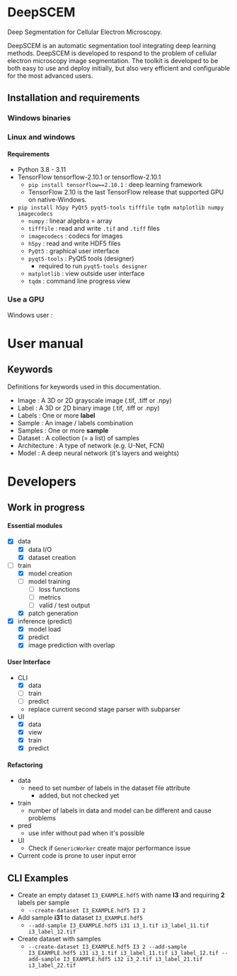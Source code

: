# DeepSCEM
Deep Segmentation for Cellular Electron Microscopy.

DeepSCEM is an automatic segmentation tool integrating deep learning methods.
DeepSCEM is developed to respond to the problem of cellular electron microscopy image segmentation.
The toolkit is developed to be both easy to use and deploy initially, but also very efficient and configurable for the most advanced users.


## Installation and requirements

### Windows binaries

### Linux and windows

#### Requirements
* Python 3.8 - 3.11
* TensorFlow tensorflow-2.10.1 or tensorflow-2.10.1
  * `pip install tensorflow==2.10.1` : deep learning framework
  * TensorFlow 2.10 is the last TensorFlow release that supported GPU on native-Windows.
* `pip install h5py PyQt5 pyqt5-tools tifffile tqdm matplotlib numpy imagecodecs`
  * `numpy` : linear algebra = array
  * `tifffile` : read and write `.tif` and `.tiff` files
  * `imagecodecs` : codecs for images
  * `h5py` : read and write HDF5 files
  * `PyQt5` : graphical user interface
  * `pyqt5-tools` : PyQt5 tools (designer)
    * required to run `pyqt5-tools designer`
  * `matplotlib` : view outside user interface
  * `tqdm` : command line progress view

### Use a GPU
Windows user :

# User manual

## Keywords
Definitions for keywords used in this documentation.

* Image : A 3D or 2D grayscale image (.tif, .tiff or .npy)
* Label : A 3D or 2D binary image (.tif, .tiff or .npy)
* Labels : One or more **label**
* Sample : An image / labels combination
* Samples : One or more **sample**
* Dataset : A collection (= a list) of samples
* Architecture : A type of network (e.g. U-Net, FCN)
* Model : A deep neural network (it's layers and weights)


# Developers

## Work in progress
#### Essential modules

* [x] data
  * [x] data I/O
  * [x] dataset creation
* [ ] train
  * [x] model creation
  * [ ] model training
    * [ ] loss functions
    * [ ] metrics
    * [ ] valid / test output
  * [x] patch generation
* [x] inference (predict)
  * [x] model load
  * [x] predict
  * [x] image prediction with overlap

#### User Interface

* CLI
  * [x] data
  * [ ] train
  * [ ] predict
  * replace current second stage parser with subparser
* UI
  * [x] data
  * [x] view
  * [x] train
  * [x] predict

#### Refactoring

* data
  * need to set number of labels in the dataset file attribute
    * added, but not checked yet
* train
  * number of labels in data and model can be different and cause problems  
* pred
  * use infer without pad when it's possible
* UI
  * Check if `GenericWorker` create major performance issue
* Current code is prone to user input error


## CLI Examples
* Create an empty dataset `I3_EXAMPLE.hdf5` with name **I3** and requiring **2** labels per sample
  * `--create-dataset I3_EXAMPLE.hdf5 I3 2`
* Add sample **i31** to dataset `I3_EXAMPLE.hdf5`
  * `--add-sample I3_EXAMPLE.hdf5 i31 i3_1.tif i3_label_11.tif i3_label_12.tif `
* Create dataset with samples
  * `--create-dataset I3_EXAMPLE.hdf5 I3 2 --add-sample I3_EXAMPLE.hdf5 i31 i3_1.tif i3_label_11.tif i3_label_12.tif --add-sample I3_EXAMPLE.hdf5 i32 i3_2.tif i3_label_21.tif i3_label_22.tif`
